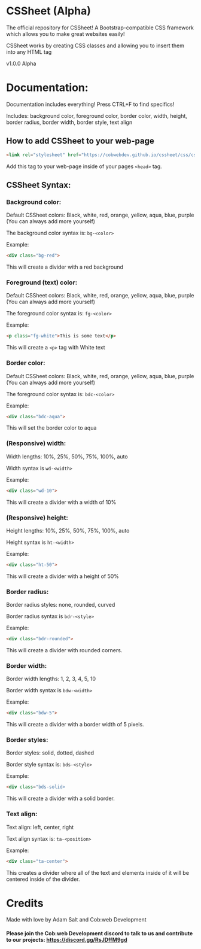 # CSSheet (Alpha)
The official repository for CSSheet! A Bootstrap-compatible CSS framework which allows you to make great websites easily! 

CSSheet works by creating CSS classes and allowing you to insert them into any HTML tag

v1.0.0 Alpha
# Documentation:

Documentation includes everything! Press CTRL+F to find specifics!

Includes: background color, foreground color, border color, width, height, border radius, border width, border style, text align

## How to add CSSheet to your web-page

```html
<link rel="stylesheet" href="https://cobwebdev.github.io/cssheet/css/cssheet.css">
```
Add this tag to your web-page inside of your pages `<head>` tag.

## CSSheet Syntax:

### Background color:

Default CSSheet colors: Black, white, red, orange, yellow, aqua, blue, purple (You can always add more yourself)

The background color syntax is: `bg-<color>`

Example:
```html
<div class="bg-red">
```
This will create a divider with a red background

### Foreground (text) color: 

Default CSSheet colors: Black, white, red, orange, yellow, aqua, blue, purple (You can always add more yourself)

The foreground color syntax is: `fg-<color>`

Example:
```html
<p class="fg-white">This is some text</p>
```
This will create a `<p>` tag with White text

### Border color: 

Default CSSheet colors: Black, white, red, orange, yellow, aqua, blue, purple (You can always add more yourself)

The foreground color syntax is: `bdc-<color>`

Example:
```html
<div class="bdc-aqua">
```
This will set the border color to aqua

### (Responsive) width:

Width lengths: 10%, 25%, 50%, 75%, 100%, auto

Width syntax is `wd-<width>`

Example:
```html
<div class="wd-10">
```
This will create a divider with a width of 10%

### (Responsive) height:

Height lengths: 10%, 25%, 50%, 75%, 100%, auto

Height syntax is `ht-<width>`

Example:
```html
<div class="ht-50">
```
This will create a divider with a height of 50%

### Border radius:

Border radius styles: none, rounded, curved

Border radius syntax is `bdr-<style>`

Example:
```html
<div class="bdr-rounded">
```
This will create a divider with rounded corners.

### Border width:

Border width lengths: 1, 2, 3, 4, 5, 10

Border width syntax is `bdw-<width>`

Example:
```html
<div class="bdw-5">
```
This will create a divider with a border width of 5 pixels.

### Border styles:

Border styles: solid, dotted, dashed

Border style syntax is: `bds-<style>`

Example:
```html
<div class="bds-solid>
```
This will create a divider with a solid border.

### Text align:

Text align: left, center, right

Text align syntax is: `ta-<position>`

Example:
```html
<div class="ta-center">
```
This creates a divider where all of the text and elements inside of it will be centered inside of the divider.

# Credits
Made with love by Adam Salt and Cob:web Development

#### Please join the Cob:web Development discord to talk to us and contribute to our projects: https://discord.gg/RsJDffM9gd
